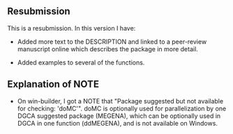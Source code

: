 ## Resubmission
This is a resubmission. In this version I have:

* Added more text to the DESCRIPTION and linked to a peer-review manuscript online which describes the package in more detail.

* Added examples to several of the functions.

## Explanation of NOTE

* On win-builder, I got a NOTE that "Package suggested but not available for checking: 'doMC'". doMC is optionally used for parallelization by one DGCA suggested package (MEGENA), which can be optionally used in DGCA in one function (ddMEGENA), and is not available on Windows.
